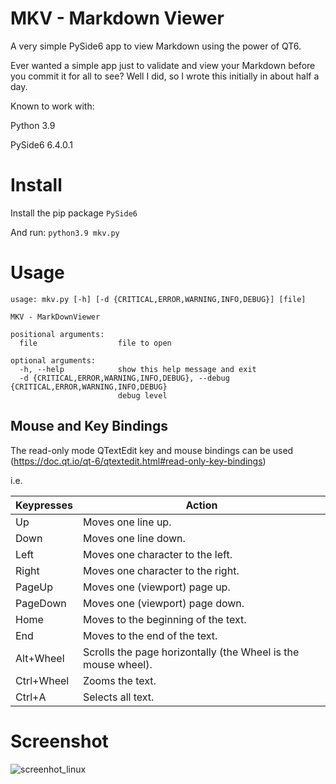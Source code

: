 # MKV - Markdown Viewer
A very simple PySide6 app to view Markdown using the power of QT6.

Ever wanted a simple app just to validate and view your Markdown before you
commit it for all to see?  Well I did, so I wrote this initially in about half a
day.

Known to work with:

Python 3.9

PySide6 6.4.0.1

# Install
Install the pip package ```PySide6```

And run:
```python3.9 mkv.py```

# Usage
```shell
usage: mkv.py [-h] [-d {CRITICAL,ERROR,WARNING,INFO,DEBUG}] [file]

MKV - MarkDownViewer

positional arguments:
  file                  file to open

optional arguments:
  -h, --help            show this help message and exit
  -d {CRITICAL,ERROR,WARNING,INFO,DEBUG}, --debug {CRITICAL,ERROR,WARNING,INFO,DEBUG}
                        debug level
```

## Mouse and Key Bindings
The read-only mode QTextEdit key and mouse bindings can be used
(https://doc.qt.io/qt-6/qtextedit.html#read-only-key-bindings)

i.e.

| Keypresses | Action                                                        |
| ---------- | ------------------------------------------------------------- |
| Up         | Moves one line up.                                            |
| Down       | Moves one line down.                                          |
| Left       | Moves one character to the left.                              |
| Right      | Moves one character to the right.                             |
| PageUp     | Moves one (viewport) page up.                                 |
| PageDown   | Moves one (viewport) page down.                               |
| Home       | Moves to the beginning of the text.                           |
| End        | Moves to the end of the text.                                 |
| Alt+Wheel  | Scrolls the page horizontally (the Wheel is the mouse wheel). |
| Ctrl+Wheel | Zooms the text.                                               |
| Ctrl+A     | Selects all text.                                             |

# Screenshot
![screenhot_linux](misc/screenshot_linux)
